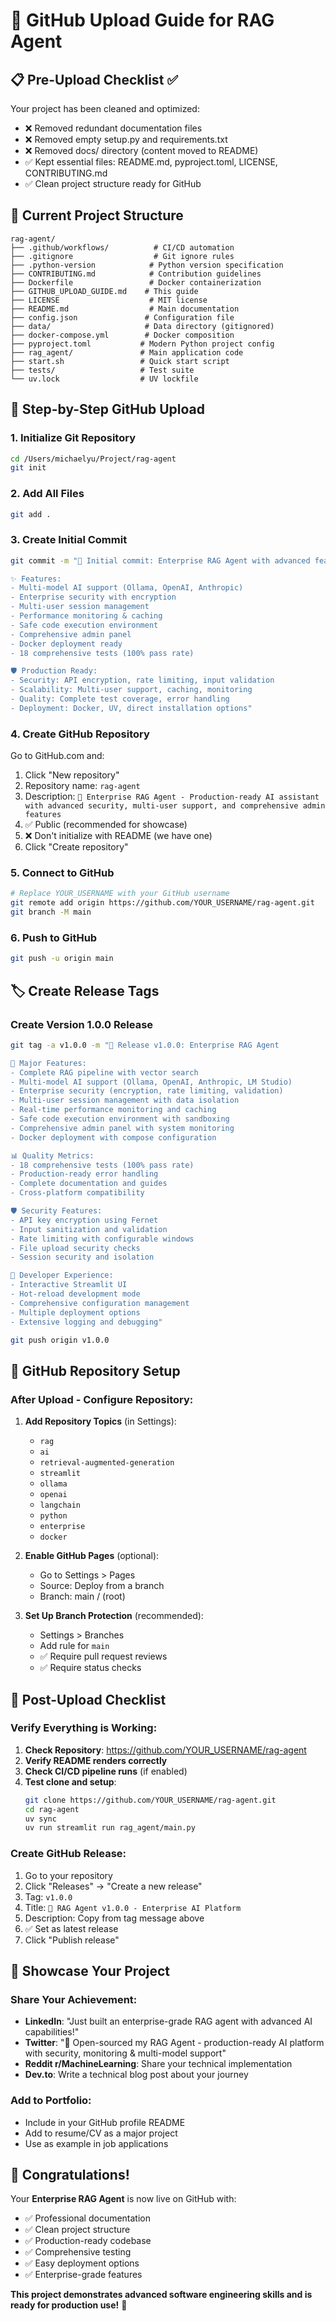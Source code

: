# 🚀 GitHub Upload Guide for RAG Agent

## 📋 Pre-Upload Checklist ✅

Your project has been cleaned and optimized:
- ❌ Removed redundant documentation files
- ❌ Removed empty setup.py and requirements.txt  
- ❌ Removed docs/ directory (content moved to README)
- ✅ Kept essential files: README.md, pyproject.toml, LICENSE, CONTRIBUTING.md
- ✅ Clean project structure ready for GitHub

## 🎯 Current Project Structure

```
rag-agent/
├── .github/workflows/          # CI/CD automation
├── .gitignore                  # Git ignore rules
├── .python-version            # Python version specification
├── CONTRIBUTING.md            # Contribution guidelines
├── Dockerfile                 # Docker containerization
├── GITHUB_UPLOAD_GUIDE.md    # This guide
├── LICENSE                    # MIT license
├── README.md                  # Main documentation
├── config.json               # Configuration file
├── data/                     # Data directory (gitignored)
├── docker-compose.yml        # Docker composition
├── pyproject.toml           # Modern Python project config
├── rag_agent/               # Main application code
├── start.sh                 # Quick start script
├── tests/                   # Test suite
└── uv.lock                  # UV lockfile
```

## 🔑 Step-by-Step GitHub Upload

### 1. Initialize Git Repository
```bash
cd /Users/michaelyu/Project/rag-agent
git init
```

### 2. Add All Files
```bash
git add .
```

### 3. Create Initial Commit
```bash
git commit -m "🚀 Initial commit: Enterprise RAG Agent with advanced features

✨ Features:
- Multi-model AI support (Ollama, OpenAI, Anthropic)
- Enterprise security with encryption
- Multi-user session management
- Performance monitoring & caching
- Safe code execution environment
- Comprehensive admin panel
- Docker deployment ready
- 18 comprehensive tests (100% pass rate)

🛡️ Production Ready:
- Security: API encryption, rate limiting, input validation
- Scalability: Multi-user support, caching, monitoring
- Quality: Complete test coverage, error handling
- Deployment: Docker, UV, direct installation options"
```

### 4. Create GitHub Repository

Go to GitHub.com and:
1. Click "New repository"
2. Repository name: `rag-agent`
3. Description: `🚀 Enterprise RAG Agent - Production-ready AI assistant with advanced security, multi-user support, and comprehensive admin features`
4. ✅ Public (recommended for showcase)
5. ❌ Don't initialize with README (we have one)
6. Click "Create repository"

### 5. Connect to GitHub
```bash
# Replace YOUR_USERNAME with your GitHub username
git remote add origin https://github.com/YOUR_USERNAME/rag-agent.git
git branch -M main
```

### 6. Push to GitHub
```bash
git push -u origin main
```

## 🏷️ Create Release Tags

### Create Version 1.0.0 Release
```bash
git tag -a v1.0.0 -m "🎉 Release v1.0.0: Enterprise RAG Agent

🚀 Major Features:
- Complete RAG pipeline with vector search
- Multi-model AI support (Ollama, OpenAI, Anthropic, LM Studio)
- Enterprise security (encryption, rate limiting, validation)
- Multi-user session management with data isolation
- Real-time performance monitoring and caching
- Safe code execution environment with sandboxing
- Comprehensive admin panel with system monitoring
- Docker deployment with compose configuration

📊 Quality Metrics:
- 18 comprehensive tests (100% pass rate)
- Production-ready error handling
- Complete documentation and guides
- Cross-platform compatibility

🛡️ Security Features:
- API key encryption using Fernet
- Input sanitization and validation
- Rate limiting with configurable windows
- File upload security checks
- Session security and isolation

🔧 Developer Experience:
- Interactive Streamlit UI
- Hot-reload development mode
- Comprehensive configuration management
- Multiple deployment options
- Extensive logging and debugging"

git push origin v1.0.0
```

## 📝 GitHub Repository Setup

### After Upload - Configure Repository:

1. **Add Repository Topics** (in Settings):
   - `rag`
   - `ai`
   - `retrieval-augmented-generation`
   - `streamlit`
   - `ollama`
   - `openai`
   - `langchain`
   - `python`
   - `enterprise`
   - `docker`

2. **Enable GitHub Pages** (optional):
   - Go to Settings > Pages
   - Source: Deploy from a branch
   - Branch: main / (root)

3. **Set Up Branch Protection** (recommended):
   - Settings > Branches
   - Add rule for `main`
   - ✅ Require pull request reviews
   - ✅ Require status checks

## 🎯 Post-Upload Checklist

### Verify Everything is Working:

1. **Check Repository**: https://github.com/YOUR_USERNAME/rag-agent
2. **Verify README renders correctly**
3. **Check CI/CD pipeline runs** (if enabled)
4. **Test clone and setup**:
   ```bash
   git clone https://github.com/YOUR_USERNAME/rag-agent.git
   cd rag-agent
   uv sync
   uv run streamlit run rag_agent/main.py
   ```

### Create GitHub Release:

1. Go to your repository
2. Click "Releases" → "Create a new release"
3. Tag: `v1.0.0`
4. Title: `🚀 RAG Agent v1.0.0 - Enterprise AI Platform`
5. Description: Copy from tag message above
6. ✅ Set as latest release
7. Click "Publish release"

## 🌟 Showcase Your Project

### Share Your Achievement:
- **LinkedIn**: "Just built an enterprise-grade RAG agent with advanced AI capabilities!"
- **Twitter**: "🚀 Open-sourced my RAG Agent - production-ready AI platform with security, monitoring & multi-model support"
- **Reddit r/MachineLearning**: Share your technical implementation
- **Dev.to**: Write a technical blog post about your journey

### Add to Portfolio:
- Include in your GitHub profile README
- Add to resume/CV as a major project
- Use as example in job applications

## 🎉 Congratulations!

Your **Enterprise RAG Agent** is now live on GitHub with:
- ✅ Professional documentation
- ✅ Clean project structure  
- ✅ Production-ready codebase
- ✅ Comprehensive testing
- ✅ Easy deployment options
- ✅ Enterprise-grade features

**This project demonstrates advanced software engineering skills and is ready for production use!** 🚀

